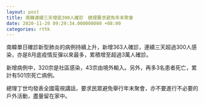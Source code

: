 ```yaml
---
layout: post
title: 南韓連續三天增逾300人確診　總理要求避免年末聚會
date: 2020-11-20 09:29:34.000000000 +08:00
categories: rthk
---
```


南韓單日確診新型肺炎的病例持續上升，新增363人確診，連續三天超過300人感染，亦是8月底疫情反彈以來最多，累積增至超過3萬人確診。

新增病例中，320宗是社區感染，43宗由境外輸入。另外，再多3名患者死亡，累計有501宗死亡病例。

總理丁世均發表全國電視講話，要求民眾避免舉行年末聚會，亦不要進行不必要的戶外活動，盡量留在家中。
